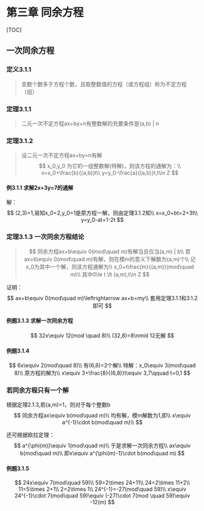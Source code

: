 # 第三章 同余方程

[TOC]

## 一次同余方程

### 定义3.1.1

>变数个数多于方程个数，且取整数值的方程（或方程组）称为不定方程（组）



### 定理3.1.1

>二元一次不定方程ax+by+n有整数解的充要条件是(a,b) | n

### 定理3.1.2

> 设二元一次不定方程ax+by=n有解
> $$
> x_0,y_0 为它的一组整数解(特解)，则该方程的通解为：\\
> x=x_0+\frac{b}{(a,b)}t\\
> y=y_0-\frac{a}{(a,b)}t,t\in Z
> $$
> 

#### 例3.1.1 求解2x+3y=7的通解

解：
$$
(2,3)=1,易知x_0=2,y_0=1是原方程一解，则由定理3.1.2知\\
x=x_0+bt=2+3t\\
y=y_0-at=1-2t
$$

### 定理3.1.3 一次同余方程结论

> $$
> 同余方程ax+b\equiv 0(mod\quad m)有解当且仅当(a,m) | b\\
> 若ax+b\equiv 0(mod\quad m)有解，则在模m的意义下解数为(a,m)个\\
> 记x_0为其中一个解，则该方程通解为\\
> x_0+t\frac{m}{(a,m)}(mod\quad m)\\
> 其中0\le t \lt (a,m),t\in Z
> $$
>
> 

证明：
$$
ax+b\equiv 0(mod\quad m)\leftrightarrow ax+b=my\\
套用定理3.1.1和3.1.2即可
$$

#### 例题3.1.3 求解一次同余方程

$$
32x\equiv 12(mod \quad 8)\\
(32,8)=8\nmid 12无解
$$

#### 例题3.1.4

$$
6x\equiv 2(mod\quad 8)\\
有(6,8)=2个解\\
特解：x_0\equiv 3(mod\quad 8)\\
原方程的解为\\
x\equiv 3+\frac{8}{(6,8)}t\equiv 3,7\qquad t=0,1
$$

### 若同余方程只有一个解

根据定理2.1.3,若(a,m)=1，则对于每个整数b
$$
同余方程ax\equiv b(mod\quad m)\\
均有解，模m解数为1,即\\
x\equiv a^{-1}\cdot b(mod\quad m)\\
$$

还可根据欧拉定理：
$$
a^{\phi(m)}\equiv 1(mod\quad m)\\
于是求解一次同余方程\\
ax\equiv b(mod\quad m)\\
即x\equiv a^{\phi(m)-1}\cdot b(mod\quad m)
$$




#### 例题3.1.5

$$
24x\equiv 7(mod\quad 59)\\
59=2\times 24+11\\
24=2\times 11+2\\
11=5\times 2+1\\
2=2\times 1\\
24^{-1}=-27(mod\quad 59)\\
x\equiv 24^{-1}\cdot 7(mod\quad 59)\equiv (-27)\cdot 7(mod \quad 59)\equiv -12(m)
$$

